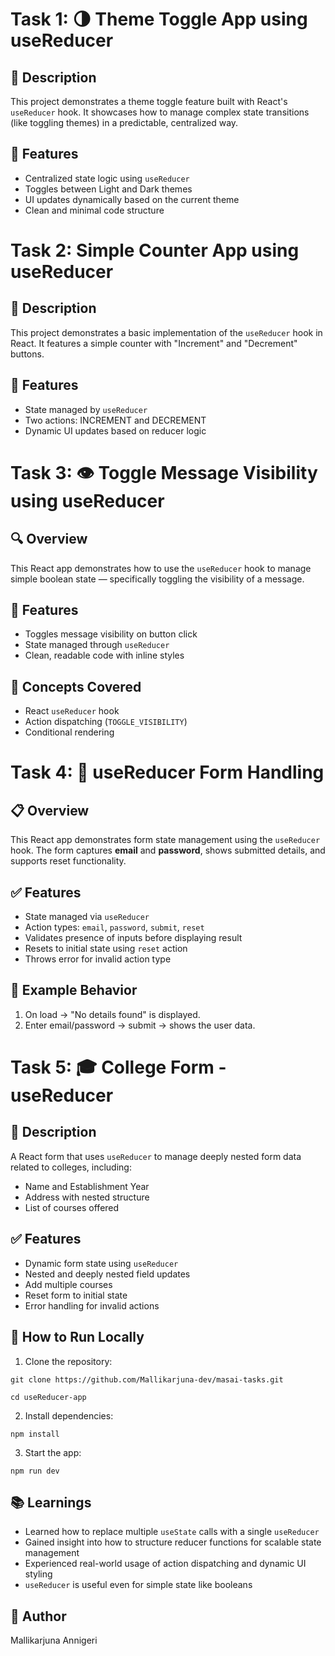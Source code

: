 # Task 1: 🌗 Theme Toggle App using useReducer

## 🚀 Description

This project demonstrates a theme toggle feature built with React's `useReducer` hook. It showcases how to manage complex state transitions (like toggling themes) in a predictable, centralized way.

## 🔧 Features

- Centralized state logic using `useReducer`
- Toggles between Light and Dark themes
- UI updates dynamically based on the current theme
- Clean and minimal code structure

# Task 2: Simple Counter App using useReducer

## 🚀 Description

This project demonstrates a basic implementation of the `useReducer` hook in React. It features a simple counter with "Increment" and "Decrement" buttons.

## 🔧 Features

- State managed by `useReducer`
- Two actions: INCREMENT and DECREMENT
- Dynamic UI updates based on reducer logic

# Task 3: 👁️ Toggle Message Visibility using useReducer

## 🔍 Overview

This React app demonstrates how to use the `useReducer` hook to manage simple boolean state — specifically toggling the visibility of a message.

## 🎯 Features

- Toggles message visibility on button click
- State managed through `useReducer`
- Clean, readable code with inline styles

## 🧠 Concepts Covered

- React `useReducer` hook
- Action dispatching (`TOGGLE_VISIBILITY`)
- Conditional rendering

# Task 4: 🧾 useReducer Form Handling

## 📋 Overview

This React app demonstrates form state management using the `useReducer` hook. The form captures **email** and **password**, shows submitted details, and supports reset functionality.

## ✅ Features

- State managed via `useReducer`
- Action types: `email`, `password`, `submit`, `reset`
- Validates presence of inputs before displaying result
- Resets to initial state using `reset` action
- Throws error for invalid action type

## 🧪 Example Behavior

1. On load → "No details found" is displayed.
2. Enter email/password → submit → shows the user data.

# Task 5: 🎓 College Form - useReducer

## 📌 Description

A React form that uses `useReducer` to manage deeply nested form data related to colleges, including:

- Name and Establishment Year
- Address with nested structure
- List of courses offered

## ✅ Features

- Dynamic form state using `useReducer`
- Nested and deeply nested field updates
- Add multiple courses
- Reset form to initial state
- Error handling for invalid actions

## 🧪 How to Run Locally

1. Clone the repository:

```
git clone https://github.com/Mallikarjuna-dev/masai-tasks.git

cd useReducer-app
```

2. Install dependencies:

```
npm install
```

3. Start the app:

```
npm run dev
```

## 📚 Learnings

- Learned how to replace multiple `useState` calls with a single `useReducer`
- Gained insight into how to structure reducer functions for scalable state management
- Experienced real-world usage of action dispatching and dynamic UI styling
- `useReducer` is useful even for simple state like booleans

## 👤 Author

Mallikarjuna Annigeri
